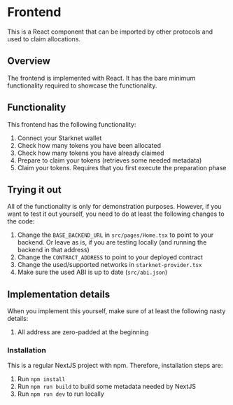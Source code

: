# Frontend

This is a React component that can be imported by other protocols and used to claim allocations.

## Overview

The frontend is implemented with React. It has the bare minimum functionality required to showcase the functionality.

## Functionality

This frontend has the following functionality:

1. Connect your Starknet wallet
1. Check how many tokens you have been allocated
1. Check how many tokens you have already claimed
1. Prepare to claim your tokens (retrieves some needed metadata)
1. Claim your tokens. Requires that you first execute the preparation phase

## Trying it out

All of the functionality is only for demonstration purposes. However, if you want to test it out yourself, you need to do at least the following changes to the code:

1. Change the `BASE_BACKEND_URL` in `src/pages/Home.tsx` to point to your backend. Or leave as is, if you are testing locally (and running the backend in that address)
1. Change the `CONTRACT_ADDRESS` to point to your deployed contract
1. Change the used/supported networks in `starknet-provider.tsx`
1. Make sure the used ABI is up to date (`src/abi.json`)

## Implementation details

When you implement this yourself, make sure of at least the following nasty details:

1. All address are zero-padded at the beginning

### Installation

This is a regular NextJS project with npm. Therefore, installation steps are:

1. Run `npm install`
1. Run `npm run build` to build some metadata needed by NextJS
1. Run `npm run dev` to run locally
